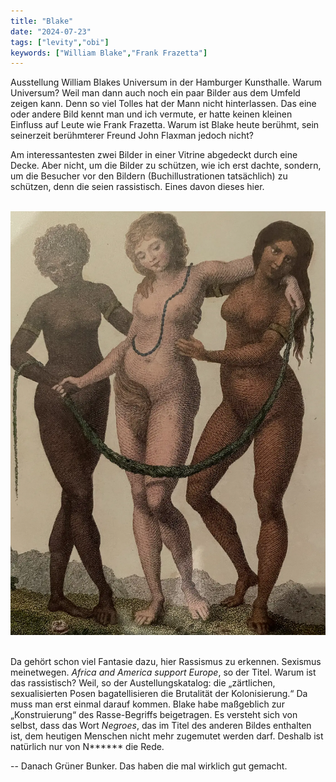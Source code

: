 ```yaml
---
title: "Blake"
date: "2024-07-23"
tags: ["levity","obi"]
keywords: ["William Blake","Frank Frazetta"]
---
```

Ausstellung William Blakes Universum in der Hamburger Kunsthalle. Warum Universum? Weil man dann auch noch ein paar Bilder aus dem Umfeld zeigen kann. Denn so viel Tolles hat der Mann nicht hinterlassen. Das eine oder andere Bild kennt man und ich vermute, er hatte keinen kleinen Einfluss auf Leute wie Frank Frazetta. Warum ist Blake heute berühmt, sein seinerzeit berühmterer Freund John Flaxman jedoch nicht?

Am interessantesten zwei Bilder in einer Vitrine abgedeckt durch eine Decke. Aber nicht, um die Bilder zu schützen, wie ich erst dachte, sondern, um die Besucher vor den Bildern (Buchillustrationen tatsächlich) zu schützen, denn die seien rassistisch. Eines davon dieses hier.

<br/>

<img  src="/assets/img/art/europa.webp" alt="Europa">

<br/>
<br/>


Da gehört schon viel Fantasie dazu, hier Rassismus zu erkennen. Sexismus meinetwegen. *Africa and America support Europe*, so der Titel. Warum ist das rassistisch? Weil, so der Austellungskatalog: die „zärtlichen, sexualisierten Posen bagatellisieren die Brutalität der Kolonisierung.“ Da muss man erst einmal darauf kommen. Blake habe maßgeblich zur „Konstruierung“ des Rasse-Begriffs beigetragen. Es versteht sich von selbst, dass das Wort *Negroes*, das im Titel des anderen Bildes enthalten ist, dem heutigen Menschen nicht mehr zugemutet werden darf. Deshalb ist natürlich nur von N****** die Rede.


--
Danach Grüner Bunker. Das haben die mal wirklich gut gemacht.
